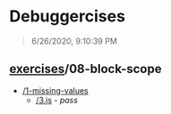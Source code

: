 # Debuggercises 

> 6/26/2020, 9:10:39 PM 

## [exercises](../README.md)/08-block-scope 

- [/1-missing-values](./1-missing-values/README.md)
  - [/3.js](./1-missing-values/README.md#3js) - _pass_ 
